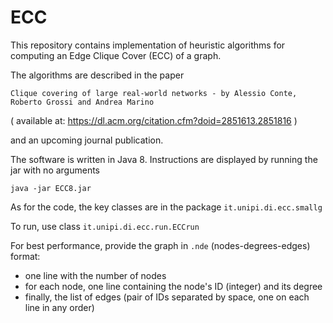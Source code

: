 # ECC
This repository contains implementation of heuristic algorithms for computing an Edge Clique Cover (ECC) of a graph.

The algorithms are described in the paper

```
Clique covering of large real-world networks - by Alessio Conte, Roberto Grossi and Andrea Marino
```
( available at: https://dl.acm.org/citation.cfm?doid=2851613.2851816 )


and an upcoming journal publication.

The software is written in Java 8. Instructions are displayed by running the jar with no arguments

```
java -jar ECC8.jar
```

As for the code, the key classes are in the package `it.unipi.di.ecc.smallg`

To run, use class `it.unipi.di.ecc.run.ECCrun`

For best performance, provide the graph in `.nde` (nodes-degrees-edges) format:
- one line with the number of nodes
- for each node, one line containing the node's ID (integer) and its degree
- finally, the list of edges (pair of IDs separated by space, one on each line in any order)
